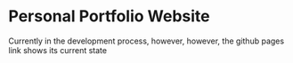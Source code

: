 # Personal Portfolio Website

Currently in the development process, however, however, the github pages link shows its current state
